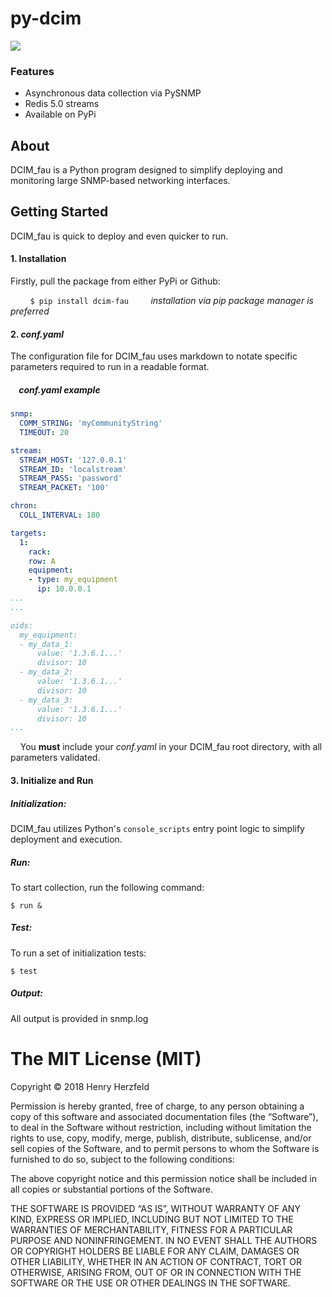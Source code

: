 py-dcim 
==========

![](https://img.shields.io/badge/build-alpha-blue.svg)

### Features

- Asynchronous data collection via PySNMP 
- Redis 5.0 streams
- Available on PyPi

About
-------------

DCIM_fau is a Python program designed to simplify deploying and monitoring large SNMP-based networking interfaces.



Getting Started 
----
DCIM_fau is quick to deploy and even quicker to run.

#### 1. Installation
Firstly, pull the package from either PyPi or Github:

 &nbsp; &nbsp; &nbsp; &nbsp; `$ pip install dcim-fau` &nbsp; &nbsp; &nbsp; &nbsp; _installation via pip package manager is preferred_

#### 2. _conf.yaml_
The configuration file for DCIM_fau uses markdown to notate specific parameters required to run in a readable format.
 
 ##### &nbsp; &nbsp; _conf.yaml_ example
```YAML    
snmp:
  COMM_STRING: 'myCommunityString'
  TIMEOUT: 20

stream:
  STREAM_HOST: '127.0.0.1'
  STREAM_ID: 'localstream'
  STREAM_PASS: 'password'
  STREAM_PACKET: '100'

chron:
  COLL_INTERVAL: 180

targets:
  1:
    rack:
    row: A
    equipment:
    - type: my_equipment
      ip: 10.0.0.1
...
...

oids:
  my_equipment:
  - my_data_1:
      value: '1.3.6.1...'
      divisor: 10
  - my_data_2:
      value: '1.3.6.1...'
      divisor: 10
  - my_data_3:
      value: '1.3.6.1...'
      divisor: 10
...
```
        
 &nbsp; &nbsp; You **must** include your _conf.yaml_ in your DCIM_fau root directory, with all parameters validated.

#### 3. Initialize and Run
##### Initialization:

DCIM_fau utilizes Python's `console_scripts` entry point logic to simplify deployment and execution.

##### Run:
To start collection, run the following command:

`$ run &`

##### Test:
To run a set of initialization tests:

`$ test`

##### Output:
All output is provided in snmp.log


The MIT License (MIT)
=====================

Copyright © 2018 Henry Herzfeld

Permission is hereby granted, free of charge, to any person
obtaining a copy of this software and associated documentation
files (the “Software”), to deal in the Software without
restriction, including without limitation the rights to use,
copy, modify, merge, publish, distribute, sublicense, and/or sell
copies of the Software, and to permit persons to whom the
Software is furnished to do so, subject to the following
conditions:

The above copyright notice and this permission notice shall be
included in all copies or substantial portions of the Software.

THE SOFTWARE IS PROVIDED “AS IS”, WITHOUT WARRANTY OF ANY KIND,
EXPRESS OR IMPLIED, INCLUDING BUT NOT LIMITED TO THE WARRANTIES
OF MERCHANTABILITY, FITNESS FOR A PARTICULAR PURPOSE AND
NONINFRINGEMENT. IN NO EVENT SHALL THE AUTHORS OR COPYRIGHT
HOLDERS BE LIABLE FOR ANY CLAIM, DAMAGES OR OTHER LIABILITY,
WHETHER IN AN ACTION OF CONTRACT, TORT OR OTHERWISE, ARISING
FROM, OUT OF OR IN CONNECTION WITH THE SOFTWARE OR THE USE OR
OTHER DEALINGS IN THE SOFTWARE.

